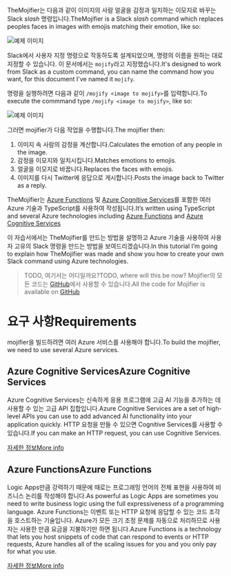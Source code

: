<span data-ttu-id="f5948-101">TheMojifier는 다음과 같이 이미지의 사람 얼굴을 감정과 일치하는 이모지로 바꾸는 Slack _slash_ 명령입니다.</span><span class="sxs-lookup"><span data-stu-id="f5948-101">TheMojifier is a Slack _slash_ command which replaces peoples faces in images with emojis matching their emotion, like so:</span></span>

![예제 이미지](/media-drafts/example-mojify-image.png)

<span data-ttu-id="f5948-103">Slack에서 사용자 지정 명령으로 작동하도록 설계되었으며, 명령의 이름을 원하는 대로 지정할 수 있습니다. 이 문서에서는 `mojify`라고 지정했습니다.</span><span class="sxs-lookup"><span data-stu-id="f5948-103">It's designed to work from Slack as a custom command, you can name the command how you want, for this document I've named it `mojify`.</span></span>

<span data-ttu-id="f5948-104">명령을 실행하려면 다음과 같이 `/mojify <image to mojify>`를 입력합니다.</span><span class="sxs-lookup"><span data-stu-id="f5948-104">To execute the commmand type `/mojify <image to mojify>`, like so:</span></span>

![예제 이미지](/media-drafts/9.slack-type-mojify.png)

<span data-ttu-id="f5948-106">그러면 mojifier가 다음 작업을 수행합니다.</span><span class="sxs-lookup"><span data-stu-id="f5948-106">The mojifier then:</span></span>

1.  <span data-ttu-id="f5948-107">이미지 속 사람의 감정을 계산합니다.</span><span class="sxs-lookup"><span data-stu-id="f5948-107">Calculates the emotion of any people in the image.</span></span>
2.  <span data-ttu-id="f5948-108">감정을 이모지와 일치시킵니다.</span><span class="sxs-lookup"><span data-stu-id="f5948-108">Matches emotions to emojis.</span></span>
3.  <span data-ttu-id="f5948-109">얼굴을 이모지로 바꿉니다.</span><span class="sxs-lookup"><span data-stu-id="f5948-109">Replaces the faces with emojis.</span></span>
4.  <span data-ttu-id="f5948-110">이미지를 다시 Twitter에 응답으로 게시합니다.</span><span class="sxs-lookup"><span data-stu-id="f5948-110">Posts the image back to Twitter as a reply.</span></span>

<span data-ttu-id="f5948-111">TheMojifier는 [Azure Functions](https://azure.microsoft.com/services/functions/&WT.mc_id=mojifier-sandbox-ashussai) 및 [Azure Cognitive Services](https://azure.microsoft.com/services/cognitive-services/?WT.mc_id=mojifier-sandbox-ashussai)를 포함한 여러 Azure 기술과 TypeScript를 사용하여 작성됩니다.</span><span class="sxs-lookup"><span data-stu-id="f5948-111">It’s written using TypeScript and several Azure technologies including [Azure Functions](https://azure.microsoft.com/services/functions/&WT.mc_id=mojifier-sandbox-ashussai) and [Azure Cognitive Services](https://azure.microsoft.com/services/cognitive-services/?WT.mc_id=mojifier-sandbox-ashussai)</span></span>

<span data-ttu-id="f5948-112">이 자습서에서는 TheMojifier를 만드는 방법을 설명하고 Azure 기술을 사용하여 사용자 고유의 Slack 명령을 만드는 방법을 보여드리겠습니다.</span><span class="sxs-lookup"><span data-stu-id="f5948-112">In this tutorial I’m going to explain how TheMojifier was made and show you how to create your own Slack command using Azure technologies.</span></span>

> <span data-ttu-id="f5948-113">TODO, 여기서는 어디일까요?</span><span class="sxs-lookup"><span data-stu-id="f5948-113">TODO, where will this be now?</span></span>
> <span data-ttu-id="f5948-114">Mojifier의 모든 코드는 [GitHub](https://github.com/jawache/mojifier)에서 사용할 수 있습니다.</span><span class="sxs-lookup"><span data-stu-id="f5948-114">All the code for Mojifier is available on [GitHub](https://github.com/jawache/mojifier)</span></span>

# <a name="requirements"></a><span data-ttu-id="f5948-115">요구 사항</span><span class="sxs-lookup"><span data-stu-id="f5948-115">Requirements</span></span>

<span data-ttu-id="f5948-116">mojifier을 빌드하려면 여러 Azure 서비스를 사용해야 합니다.</span><span class="sxs-lookup"><span data-stu-id="f5948-116">To build the mojifier, we need to use several Azure services.</span></span>

## <a name="azure-cognitive-services"></a><span data-ttu-id="f5948-117">Azure Cognitive Services</span><span class="sxs-lookup"><span data-stu-id="f5948-117">Azure Cognitive Services</span></span>

<span data-ttu-id="f5948-118">Azure Cognitive Services는 신속하게 응용 프로그램에 고급 AI 기능을 추가하는 데 사용할 수 있는 고급 API 집합입니다.</span><span class="sxs-lookup"><span data-stu-id="f5948-118">Azure Cognitive Services are a set of high-level APIs you can use to add advanced AI functionality into your application quickly.</span></span> <span data-ttu-id="f5948-119">HTTP 요청을 만들 수 있으면 Cognitive Services를 사용할 수 있습니다.</span><span class="sxs-lookup"><span data-stu-id="f5948-119">If you can make an HTTP request, you can use Cognitive Services.</span></span>

[<span data-ttu-id="f5948-120">자세한 정보</span><span class="sxs-lookup"><span data-stu-id="f5948-120">More info</span></span>](https://azure.microsoft.com/services/cognitive-services/?WT.mc_id=mojifier-sandbox-ashussai)

## <a name="azure-functions"></a><span data-ttu-id="f5948-121">Azure Functions</span><span class="sxs-lookup"><span data-stu-id="f5948-121">Azure Functions</span></span>

<span data-ttu-id="f5948-122">Logic Apps만큼 강력하기 때문에 때로는 프로그래밍 언어의 전체 표현을 사용하여 비즈니스 논리를 작성해야 합니다.</span><span class="sxs-lookup"><span data-stu-id="f5948-122">As powerful as Logic Apps are sometimes you need to write business logic using the full expressiveness of a programming language.</span></span> <span data-ttu-id="f5948-123">Azure Functions는 이벤트 또는 HTTP 요청에 응답할 수 있는 코드 조각을 호스트하는 기술입니다. Azure가 모든 크기 조정 문제를 자동으로 처리하므로 사용자는 사용한 만큼 요금을 지불하기만 하면 됩니다.</span><span class="sxs-lookup"><span data-stu-id="f5948-123">Azure Functions is a technology that lets you host snippets of code that can respond to events or HTTP requests, Azure handles all of the scaling issues for you and you only pay for what you use.</span></span>

[<span data-ttu-id="f5948-124">자세한 정보</span><span class="sxs-lookup"><span data-stu-id="f5948-124">More info</span></span>](https://azure.microsoft.com/services/functions/&WT.mc_id=mojifier-sandbox-ashussai)
